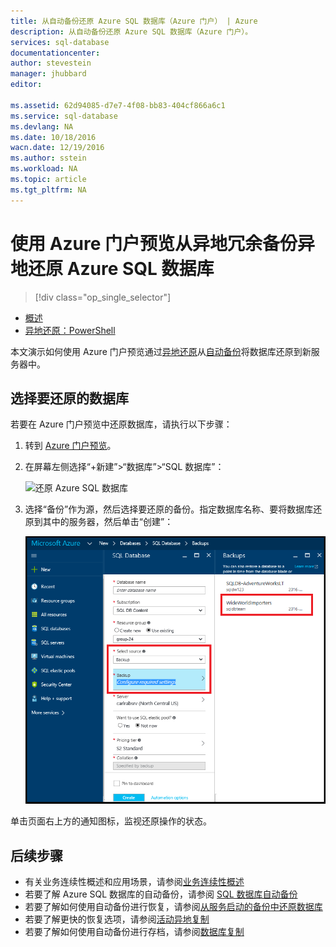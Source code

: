 ```yaml
---
title: 从自动备份还原 Azure SQL 数据库（Azure 门户） | Azure
description: 从自动备份还原 Azure SQL 数据库（Azure 门户）。
services: sql-database
documentationcenter: 
author: stevestein
manager: jhubbard
editor: 

ms.assetid: 62d94085-d7e7-4f08-bb83-404cf866a6c1
ms.service: sql-database
ms.devlang: NA
ms.date: 10/18/2016
wacn.date: 12/19/2016
ms.author: sstein
ms.workload: NA
ms.topic: article
ms.tgt_pltfrm: NA
---
```


# 使用 Azure 门户预览从异地冗余备份异地还原 Azure SQL 数据库

> [!div class="op_single_selector"]
- [概述](./sql-database-recovery-using-backups.md#geo-restore)
- [异地还原：PowerShell](./sql-database-geo-restore-powershell.md)

本文演示如何使用 Azure 门户预览通过[异地还原](./sql-database-recovery-using-backups.md#geo-restore)从[自动备份](./sql-database-automated-backups.md)将数据库还原到新服务器中。

## 选择要还原的数据库
若要在 Azure 门户预览中还原数据库，请执行以下步骤：

1. 转到 [Azure 门户预览](https://portal.azure.cn)。
2. 在屏幕左侧选择“+新建”>“数据库”>“SQL 数据库”：
   
   ![还原 Azure SQL 数据库](./media/sql-database-geo-restore-portal/new-sql-database.png)  

3. 选择“备份”作为源，然后选择要还原的备份。指定数据库名称、要将数据库还原到其中的服务器，然后单击“创建”：
   
   ![还原 Azure SQL 数据库](./media/sql-database-geo-restore-portal/geo-restore.png)  

单击页面右上方的通知图标，监视还原操作的状态。

## 后续步骤
- 有关业务连续性概述和应用场景，请参阅[业务连续性概述](./sql-database-business-continuity.md)
- 若要了解 Azure SQL 数据库的自动备份，请参阅 [SQL 数据库自动备份](./sql-database-automated-backups.md)
- 若要了解如何使用自动备份进行恢复，请参阅[从服务启动的备份中还原数据库](./sql-database-recovery-using-backups.md)
- 若要了解更快的恢复选项，请参阅[活动异地复制](./sql-database-geo-replication-overview.md)
- 若要了解如何使用自动备份进行存档，请参阅[数据库复制](./sql-database-copy.md)

<!---HONumber=Mooncake_1212_2016-->